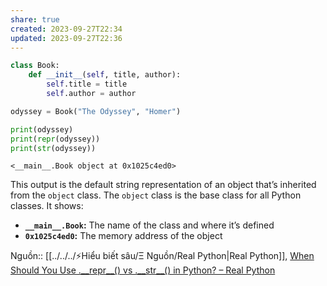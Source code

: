 ```yaml
---
share: true
created: 2023-09-27T22:34
updated: 2023-09-27T22:36
---
```

```python
class Book:
    def __init__(self, title, author):
        self.title = title
        self.author = author

odyssey = Book("The Odyssey", "Homer")

print(odyssey)
print(repr(odyssey))
print(str(odyssey))
```

```
<__main__.Book object at 0x1025c4ed0>
```

This output is the default string representation of an object that’s inherited from the `object` class. The `object` class is the base class for all Python classes. It shows:

- **`__main__.Book`:** The name of the class and where it’s defined
- **`0x1025c4ed0`:** The memory address of the object

Nguồn:: [[../../../⚡Hiểu biết sâu/Ξ Nguồn/Real Python|Real Python]], [When Should You Use .\_\_repr\_\_() vs .\_\_str\_\_() in Python? – Real Python](https://realpython.com/python-repr-vs-str/)
